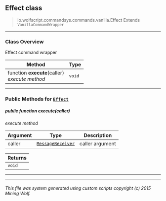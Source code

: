 ## Effect __class__

>io.wolfscript.commandsys.commands.vanilla.Effect
>Extends `VanillaCommandWrapper`

---

### Class Overview

Effect command wrapper

Method | Type   
--- | :--- 
 function __execute__(caller) <br> _execute method_ | `void`



---


### Public Methods for [`Effect`](Effect.md)

##### <a id='execute'></a>public  function __execute__(caller)

_execute method_

Argument | Type | Description  
--- | --- | --- 
caller | [`MessageReceiver`](..\..\..\chat\MessageReceiver.md) | caller argument

Returns | 
--- | 
`void` |


---
---


###### This file was system generated using custom scripts copyright (c) 2015 Mining Wolf.
	

